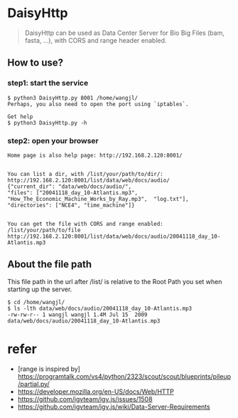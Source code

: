 # DaisyHttp

> DaisyHttp can be used as Data Center Server for Bio Big Files (bam, fasta, ...), with CORS and range header enabled.




## How to use?


### step1: start the service
```
$ python3 DaisyHttp.py 8001 /home/wangjl/
Perhaps, you also need to open the port using `iptables`.

Get help
$ python3 DaisyHttp.py -h
```




### step2: open your browser
```
Home page is also help page: http://192.168.2.120:8001/


You can list a dir, with /list/your/path/to/dir/: 
http://192.168.2.120:8001/list/data/web/docs/audio/
{"current_dir": "data/web/docs/audio/", 
"files": ["20041118_day_10-Atlantis.mp3", "How_The_Economic_Machine_Works_by_Ray.mp3",  "log.txt"], 
"directories": ["NCE4", "time_machine"]}


You can get the file with CORS and range enabled: /list/your/path/to/file
http://192.168.2.120:8001/list/data/web/docs/audio/20041118_day_10-Atlantis.mp3

```









## About the file path

This file path in the url after /list/ is relative to the Root Path you set when starting up the server.

```
$ cd /home/wangjl/
$ ls -lth data/web/docs/audio/20041118_day_10-Atlantis.mp3
-rw-rw-r-- 1 wangjl wangjl 1.4M Jul 15  2009 data/web/docs/audio/20041118_day_10-Atlantis.mp3
```






# refer
- [range is inspired by] https://programtalk.com/vs4/python/2323/scout/scout/blueprints/pileup/partial.py/
- https://developer.mozilla.org/en-US/docs/Web/HTTP
- https://github.com/igvteam/igv.js/issues/1508
- https://github.com/igvteam/igv.js/wiki/Data-Server-Requirements